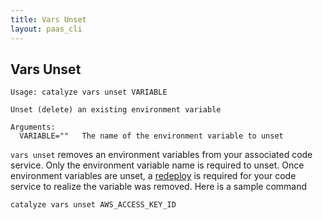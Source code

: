 ```yaml
---
title: Vars Unset
layout: paas_cli
---
```


## Vars Unset

```
Usage: catalyze vars unset VARIABLE

Unset (delete) an existing environment variable

Arguments:
  VARIABLE=""   The name of the environment variable to unset
```

`vars unset` removes an environment variables from your associated code service. Only the environment variable name is required to unset. Once environment variables are unset, a [redeploy](https://resources.catalyze.io/paas/cli/sections/redeploy/) is required for your code service to realize the variable was removed. Here is a sample command

```
catalyze vars unset AWS_ACCESS_KEY_ID
```
